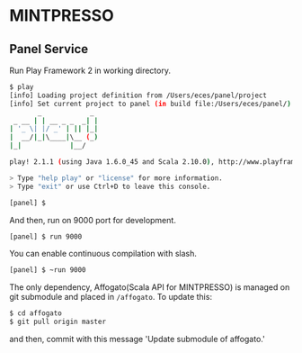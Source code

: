 # MINTPRESSO
## Panel Service

Run Play Framework 2 in working directory.
```bash
$ play
[info] Loading project definition from /Users/eces/panel/project
[info] Set current project to panel (in build file:/Users/eces/panel/)
       _            _
 _ __ | | __ _ _  _| |
| '_ \| |/ _' | || |_|
|  __/|_|\____|\__ (_)
|_|            |__/

play! 2.1.1 (using Java 1.6.0_45 and Scala 2.10.0), http://www.playframework.org

> Type "help play" or "license" for more information.
> Type "exit" or use Ctrl+D to leave this console.

[panel] $ 
```

And then, run on 9000 port for development.
```bash
[panel] $ run 9000
```

You can enable continuous compilation with slash.
```bash
[panel] $ ~run 9000
```

The only dependency, Affogato(Scala API for MINTPRESSO) is managed on git submodule and placed in `/affogato`. To update this:
```bash
$ cd affogato
$ git pull origin master
```
and then, commit with this message 'Update submodule of affogato.'